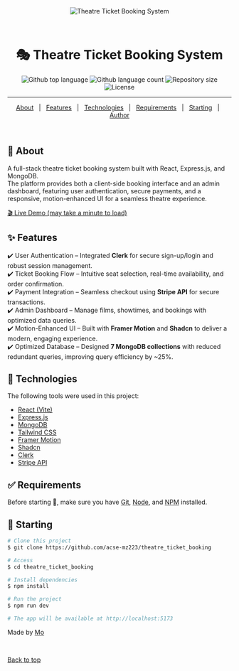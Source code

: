 <div align="center" id="top"> 
  <img src="./.github/app.gif" alt="Theatre Ticket Booking System" />

  &#xa0;

  <!-- <a href="https://your-demo-link.com">Demo</a> -->
</div>

<h1 align="center">🎭 Theatre Ticket Booking System</h1>

<p align="center">
  <img alt="Github top language" src="https://img.shields.io/github/languages/top/acse-mz223/theatre_ticket_booking?color=56BEB8">

  <img alt="Github language count" src="https://img.shields.io/github/languages/count/acse-mz223/theatre_ticket_booking?color=56BEB8">

  <img alt="Repository size" src="https://img.shields.io/github/repo-size/acse-mz223/theatre_ticket_booking?color=56BEB8">

  <img alt="License" src="https://img.shields.io/github/license/acse-mz223/theatre_ticket_booking?color=56BEB8">
</p>

<hr>

<p align="center">
  <a href="#dart-about">About</a> &#xa0; | &#xa0; 
  <a href="#sparkles-features">Features</a> &#xa0; | &#xa0;
  <a href="#rocket-technologies">Technologies</a> &#xa0; | &#xa0;
  <a href="#white_check_mark-requirements">Requirements</a> &#xa0; | &#xa0;
  <a href="#checkered_flag-starting">Starting</a> &#xa0; | &#xa0;
  <a href="https://github.com/acse-mz223" target="_blank">Author</a>
</p>

<br>

## :dart: About ##

A full-stack theatre ticket booking system built with React, Express.js, and MongoDB.  
The platform provides both a client-side booking interface and an admin dashboard, featuring user authentication, secure payments, and a responsive, motion-enhanced UI for a seamless theatre experience.  

<a href="https://your-live-demo-link.com" target="_blank">🎬 Live Demo (may take a minute to load)</a>

## :sparkles: Features ##

:heavy_check_mark: User Authentication – Integrated **Clerk** for secure sign-up/login and robust session management.\
:heavy_check_mark: Ticket Booking Flow – Intuitive seat selection, real-time availability, and order confirmation.\
:heavy_check_mark: Payment Integration – Seamless checkout using **Stripe API** for secure transactions.\
:heavy_check_mark: Admin Dashboard – Manage films, showtimes, and bookings with optimized data queries.\
:heavy_check_mark: Motion-Enhanced UI – Built with **Framer Motion** and **Shadcn** to deliver a modern, engaging experience.\
:heavy_check_mark: Optimized Database – Designed **7 MongoDB collections** with reduced redundant queries, improving query efficiency by ~25%.  

## :rocket: Technologies ##

The following tools were used in this project:

- [React (Vite)](https://vitejs.dev/)  
- [Express.js](https://expressjs.com/)  
- [MongoDB](https://www.mongodb.com/)  
- [Tailwind CSS](https://tailwindcss.com/)  
- [Framer Motion](https://www.framer.com/motion/)  
- [Shadcn](https://ui.shadcn.com/)  
- [Clerk](https://clerk.com/)  
- [Stripe API](https://stripe.com/)  

## :white_check_mark: Requirements ##

Before starting :checkered_flag:, make sure you have [Git](https://git-scm.com), [Node](https://nodejs.org/en/), and [NPM](https://www.npmjs.com/) installed.

## :checkered_flag: Starting ##

```bash
# Clone this project
$ git clone https://github.com/acse-mz223/theatre_ticket_booking

# Access
$ cd theatre_ticket_booking

# Install dependencies
$ npm install

# Run the project
$ npm run dev 

# The app will be available at http://localhost:5173

```

<!-- ## :memo: License ##

This project is under license from MIT. For more details, see the [LICENSE](LICENSE.md) file. -->


Made by <a href="https://github.com/acse-mz223" target="_blank">Mo</a>

&#xa0;

<a href="#top">Back to top</a>
